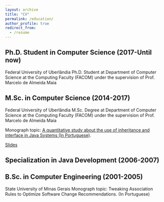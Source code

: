 ```yaml
---
layout: archive
title: "CV"
permalink: /education/
author_profile: true
redirect_from:
  - /resume
---
```


Ph.D. Student in Computer Science (2017-Until now)
---

Federal University of Uberlândia
Ph.D. Student at Department of Computer Science at the Computing Faculty (FACOM) under the supervision of Prof. Marcelo de Almeida Maia


M.Sc. in Computer Science (2014-2017)
---
Federal University of Uberlândia
M.Sc. Degree at Department of Computer Science at the Computing Faculty (FACOM) under the supervision of Prof. Marcelo de Almeida Maia

Monograph topic: [A quantitative study about the use of inheritance and interface in Java Systems (In Portuguese)](https://carloseduardoxp.github.io/files/msc-monograph.pdf).

[Slides](https://carloseduardoxp.github.io/files/msc-slides.pdf)

Specialization in Java Development (2006-2007)
---

B.Sc. in Computer Engineering (2001-2005)
---
State University of Minas Gerais
Monograph topic: Tweaking Association Rules to Optimize Software Change Recommendations. (In Portuguese)


